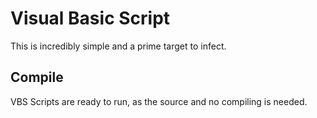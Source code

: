   # Visual Basic Script
  This is incredibly simple and a prime target to infect.
  ## Compile
  VBS Scripts are ready to run, as the source and no compiling is needed.
